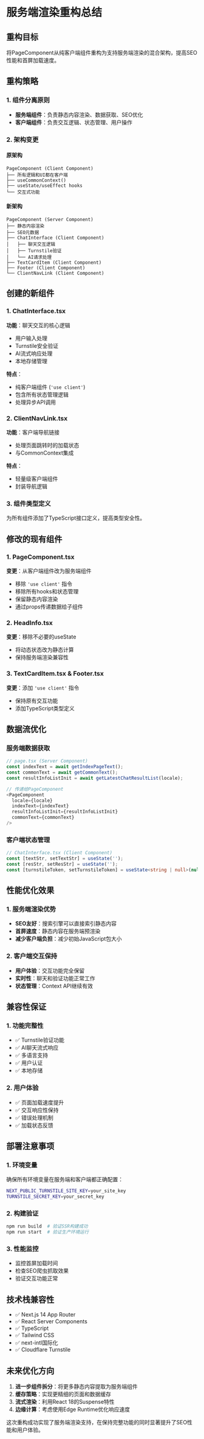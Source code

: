# 服务端渲染重构总结

## 重构目标
将PageComponent从纯客户端组件重构为支持服务端渲染的混合架构，提高SEO性能和首屏加载速度。

## 重构策略

### 1. 组件分离原则
- **服务端组件**：负责静态内容渲染、数据获取、SEO优化
- **客户端组件**：负责交互逻辑、状态管理、用户操作

### 2. 架构变更

#### 原架构
```
PageComponent (Client Component)
├── 所有逻辑和UI都在客户端
├── useCommonContext()
├── useState/useEffect hooks
└── 交互式功能
```

#### 新架构
```
PageComponent (Server Component)
├── 静态内容渲染
├── SEO元数据
├── ChatInterface (Client Component)
│   ├── 聊天交互逻辑
│   ├── Turnstile验证
│   └── AI请求处理
├── TextCardItem (Client Component)
├── Footer (Client Component)
└── ClientNavLink (Client Component)
```

## 创建的新组件

### 1. ChatInterface.tsx
**功能**：聊天交互的核心逻辑
- 用户输入处理
- Turnstile安全验证
- AI流式响应处理
- 本地存储管理

**特点**：
- 纯客户端组件 (`'use client'`)
- 包含所有状态管理逻辑
- 处理异步API调用

### 2. ClientNavLink.tsx
**功能**：客户端导航链接
- 处理页面跳转时的加载状态
- 与CommonContext集成

**特点**：
- 轻量级客户端组件
- 封装导航逻辑

### 3. 组件类型定义
为所有组件添加了TypeScript接口定义，提高类型安全性。

## 修改的现有组件

### 1. PageComponent.tsx
**变更**：从客户端组件改为服务端组件
- 移除 `'use client'` 指令
- 移除所有hooks和状态管理
- 保留静态内容渲染
- 通过props传递数据给子组件

### 2. HeadInfo.tsx
**变更**：移除不必要的useState
- 将动态状态改为静态计算
- 保持服务端渲染兼容性

### 3. TextCardItem.tsx & Footer.tsx
**变更**：添加 `'use client'` 指令
- 保持原有交互功能
- 添加TypeScript类型定义

## 数据流优化

### 服务端数据获取
```typescript
// page.tsx (Server Component)
const indexText = await getIndexPageText();
const commonText = await getCommonText();
const resultInfoListInit = await getLatestChatResultList(locale);

// 传递给PageComponent
<PageComponent
  locale={locale}
  indexText={indexText}
  resultInfoListInit={resultInfoListInit}
  commonText={commonText}
/>
```

### 客户端状态管理
```typescript
// ChatInterface.tsx (Client Component)
const [textStr, setTextStr] = useState('');
const [resStr, setResStr] = useState('');
const [turnstileToken, setTurnstileToken] = useState<string | null>(null);
```

## 性能优化效果

### 1. 服务端渲染优势
- **SEO友好**：搜索引擎可以直接索引静态内容
- **首屏速度**：静态内容在服务端预渲染
- **减少客户端负担**：减少初始JavaScript包大小

### 2. 客户端交互保持
- **用户体验**：交互功能完全保留
- **实时性**：聊天和验证功能正常工作
- **状态管理**：Context API继续有效

## 兼容性保证

### 1. 功能完整性
- ✅ Turnstile验证功能
- ✅ AI聊天流式响应
- ✅ 多语言支持
- ✅ 用户认证
- ✅ 本地存储

### 2. 用户体验
- ✅ 页面加载速度提升
- ✅ 交互响应性保持
- ✅ 错误处理机制
- ✅ 加载状态反馈

## 部署注意事项

### 1. 环境变量
确保所有环境变量在服务端和客户端都正确配置：
```bash
NEXT_PUBLIC_TURNSTILE_SITE_KEY=your_site_key
TURNSTILE_SECRET_KEY=your_secret_key
```

### 2. 构建验证
```bash
npm run build  # 验证SSR构建成功
npm run start  # 验证生产环境运行
```

### 3. 性能监控
- 监控首屏加载时间
- 检查SEO爬虫抓取效果
- 验证交互功能正常

## 技术栈兼容性

- ✅ Next.js 14 App Router
- ✅ React Server Components
- ✅ TypeScript
- ✅ Tailwind CSS
- ✅ next-intl国际化
- ✅ Cloudflare Turnstile

## 未来优化方向

1. **进一步组件拆分**：将更多静态内容提取为服务端组件
2. **缓存策略**：实现更精细的页面和数据缓存
3. **流式渲染**：利用React 18的Suspense特性
4. **边缘计算**：考虑使用Edge Runtime优化响应速度

这次重构成功实现了服务端渲染支持，在保持完整功能的同时显著提升了SEO性能和用户体验。